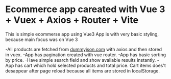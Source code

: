 # Ecommerce app careated with Vue 3 + Vuex + Axios + Router + Vite

This is simple ecommerse app using Vue3
App is with very basic styling, because main focus was on Vue 3

-All products are fetched from [dummyjson.com](https://dummyjson.com/) with axios and then stored in vuex.
-App has pagination created with vue router.
-App has basic sorting by price.
-Have simple search field and show available results instantly. 
-App has cart which hold selected products and total price. Cart items does't desappear after page reload because all items are stored in localStorage.

